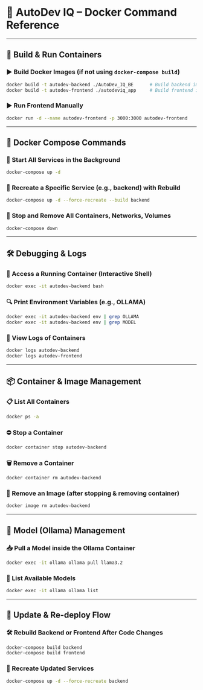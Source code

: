 
# 🐳 AutoDev IQ – Docker Command Reference

---

## 🔧 Build & Run Containers

### ▶️ Build Docker Images (if not using `docker-compose build`)
```bash
docker build -t autodev-backend ./AutoDev_IQ_BE      # Build backend image
docker build -t autodev-frontend ./autodeviq_app     # Build frontend image
```

### ▶️ Run Frontend Manually
```bash
docker run -d --name autodev-frontend -p 3000:3000 autodev-frontend
```

---

## 🐳 Docker Compose Commands

### 🚀 Start All Services in the Background
```bash
docker-compose up -d
```

### 🔁 Recreate a Specific Service (e.g., backend) with Rebuild
```bash
docker-compose up -d --force-recreate --build backend
```

### 🛑 Stop and Remove All Containers, Networks, Volumes
```bash
docker-compose down
```

---

## 🛠️ Debugging & Logs

### 🐚 Access a Running Container (Interactive Shell)
```bash
docker exec -it autodev-backend bash
```

### 🔍 Print Environment Variables (e.g., OLLAMA)
```bash
docker exec -it autodev-backend env | grep OLLAMA
docker exec -it autodev-backend env | grep MODEL
```

### 📜 View Logs of Containers
```bash
docker logs autodev-backend
docker logs autodev-frontend
```

---

## 📦 Container & Image Management

### 📋 List All Containers
```bash
docker ps -a
```

### ⛔ Stop a Container
```bash
docker container stop autodev-backend
```

### 🗑️ Remove a Container
```bash
docker container rm autodev-backend
```

### 🧹 Remove an Image (after stopping & removing container)
```bash
docker image rm autodev-backend
```

---

## 🤖 Model (Ollama) Management

### 📥 Pull a Model inside the Ollama Container
```bash
docker exec -it ollama ollama pull llama3.2
```

### 📃 List Available Models
```bash
docker exec -it ollama ollama list
```

---

## 🔄 Update & Re-deploy Flow

### 🛠️ Rebuild Backend or Frontend After Code Changes
```bash
docker-compose build backend
docker-compose build frontend
```

### 🔁 Recreate Updated Services
```bash
docker-compose up -d --force-recreate backend
```
